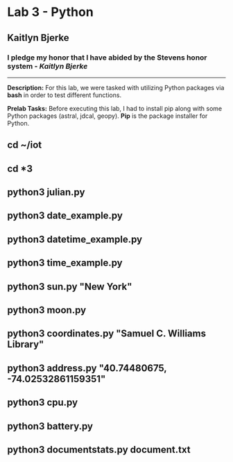 # Lab 3 - Python
## Kaitlyn Bjerke
### I pledge my honor that I have abided by the Stevens honor system - *Kaitlyn Bjerke*
---
**Description:** For this lab, we were tasked with utilizing Python packages via **bash** in order to test different functions.

**Prelab Tasks:** Before executing this lab, I had to install pip along with some Python packages (astral, jdcal, geopy). **Pip** is the package installer for Python.

cd ~/iot
---
[]()
cd *3
---

python3 julian.py
---

python3 date_example.py
---

python3 datetime_example.py
---

python3 time_example.py
---

python3 sun.py "New York"
---

python3 moon.py
---

python3 coordinates.py "Samuel C. Williams Library"
---

python3 address.py "40.74480675, -74.02532861159351"
---

python3 cpu.py
---

python3 battery.py
---

python3 documentstats.py document.txt
---
